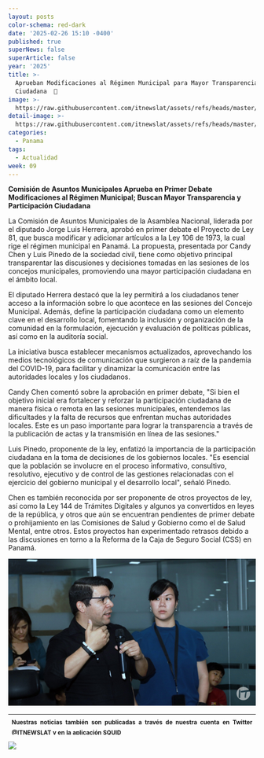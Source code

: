 ```yaml
---
layout: posts
color-schema: red-dark
date: '2025-02-26 15:10 -0400'
published: true
superNews: false
superArticle: false
year: '2025'
title: >-
  Aprueban Modificaciones al Régimen Municipal para Mayor Transparencia
  Ciudadana  
image: >-
  https://raw.githubusercontent.com/itnewslat/assets/refs/heads/master/img/540x320/Ley-Panama-p.jpg
detail-image: >-
  https://raw.githubusercontent.com/itnewslat/assets/refs/heads/master/img/1024x680/Ley-Panama-g.jpg
categories:
  - Panama
tags:
  - Actualidad
week: 09
---
```

**Comisión de Asuntos Municipales Aprueba en Primer Debate Modificaciones al Régimen Municipal; Buscan Mayor Transparencia y Participación Ciudadana**

La Comisión de Asuntos Municipales de la Asamblea Nacional, liderada por el diputado Jorge Luis Herrera, aprobó en primer debate el Proyecto de Ley 81, que busca modificar y adicionar artículos a la Ley 106 de 1973, la cual rige el régimen municipal en Panamá. La propuesta, presentada por Candy Chen y Luis Pinedo de la sociedad civil, tiene como objetivo principal transparentar las discusiones y decisiones tomadas en las sesiones de los concejos municipales, promoviendo una mayor participación ciudadana en el ámbito local.

El diputado Herrera destacó que la ley permitirá a los ciudadanos tener acceso a la información sobre lo que acontece en las sesiones del Concejo Municipal. Además, define la participación ciudadana como un elemento clave en el desarrollo local, fomentando la inclusión y organización de la comunidad en la formulación, ejecución y evaluación de políticas públicas, así como en la auditoría social.

La iniciativa busca establecer mecanismos actualizados, aprovechando los medios tecnológicos de comunicación que surgieron a raíz de la pandemia del COVID-19, para facilitar y dinamizar la comunicación entre las autoridades locales y los ciudadanos.

Candy Chen comentó sobre la aprobación en primer debate, "Si bien el objetivo inicial era fortalecer y reforzar la participación ciudadana de manera física o remota en las sesiones municipales, entendemos las dificultades y la falta de recursos que enfrentan muchas autoridades locales. Este es un paso importante para lograr la transparencia a través de la publicación de actas y la transmisión en línea de las sesiones."

Luis Pinedo, proponente de la ley, enfatizó la importancia de la participación ciudadana en la toma de decisiones de los gobiernos locales. "Es esencial que la población se involucre en el proceso informativo, consultivo, resolutivo, ejecutivo y de control de las gestiones relacionadas con el ejercicio del gobierno municipal y el desarrollo local", señaló Pinedo.

Chen es también reconocida por ser proponente de otros proyectos de ley, así como la Ley 144 de Trámites Digitales y algunos ya convertidos en leyes de la república, y otros que aún se encuentran pendientes de primer debate o prohijamiento en las Comisiones de Salud y Gobierno como el de Salud Mental, entre otros. Estos proyectos han experimentado retrasos debido a las discusiones en torno a la Reforma de la Caja de Seguro Social (CSS) en Panamá.

![](https://raw.githubusercontent.com/itnewslat/assets/refs/heads/master/img/540x320/Ley-Panama-p.jpg)

<table style="height: 42px;" width="569">
<tbody>
<tr>
<td style="text-align: justify;"><sub><strong>Nuestras noticias también son publicadas a través de nuestra cuenta en Twitter <a href="https://twitter.com/itnewslat?lang=es">@ITNEWSLAT</a> y en la aplicación <a href="https://squidapp.co/en/">SQUID</a></strong></sub></td>
</tr>
</tbody>
</table>

<img src="https://tracker.metricool.com/c3po.jpg?hash=56f88a41e39ab42c063cc51676587a04"/>
